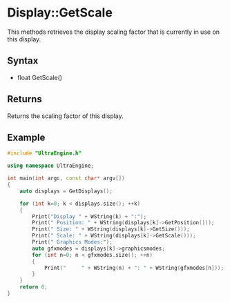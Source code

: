 # Display::GetScale

This methods retrieves the display scaling factor that is currently in use on this display.

## Syntax

- float GetScale()

## Returns

Returns the scaling factor of this display.

## Example

```c++
#include "UltraEngine.h"

using namespace UltraEngine;

int main(int argc, const char* argv[])
{
    auto displays = GetDisplays();

    for (int k=0; k < displays.size(); ++k)
    {
        Print("Display " + WString(k) + ":");
        Print(" Position: " + WString(displays[k]->GetPosition()));
        Print(" Size: " + WString(displays[k]->GetSize()));
        Print(" Scale: " + WString(displays[k]->GetScale()));
        Print(" Graphics Modes:");
        auto gfxmodes = displays[k]->graphicsmodes;
        for (int n=0; n < gfxmodes.size(); ++n)
        {
            Print("     " + WString(n) + ": " + WString(gfxmodes[n]));
        }
    }
    return 0;
}
```
